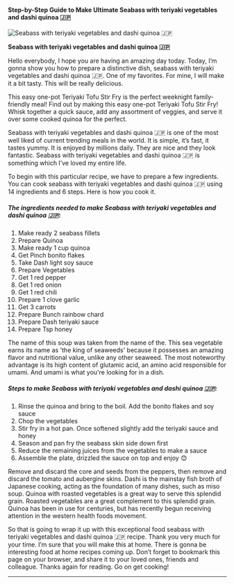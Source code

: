             

#### Step-by-Step Guide to Make Ultimate Seabass with teriyaki vegetables and dashi quinoa 🇯🇵

![Seabass with teriyaki vegetables and dashi quinoa 🇯🇵](https://img-global.cpcdn.com/recipes/b2914a0592605b1f/751x532cq70/seabass-with-teriyaki-vegetables-and-dashi-quinoa-%f0%9f%87%af%f0%9f%87%b5-recipe-main-photo.jpg)

**Seabass with teriyaki vegetables and dashi quinoa 🇯🇵**

Hello everybody, I hope you are having an amazing day today. Today, I’m gonna show you how to prepare a distinctive dish, seabass with teriyaki vegetables and dashi quinoa 🇯🇵. One of my favorites. For mine, I will make it a bit tasty. This will be really delicious.

This easy one-pot Teriyaki Tofu Stir Fry is the perfect weeknight family-friendly meal! Find out by making this easy one-pot Teriyaki Tofu Stir Fry! Whisk together a quick sauce, add any assortment of veggies, and serve it over some cooked quinoa for the perfect.

Seabass with teriyaki vegetables and dashi quinoa 🇯🇵 is one of the most well liked of current trending meals in the world. It is simple, it’s fast, it tastes yummy. It is enjoyed by millions daily. They are nice and they look fantastic. Seabass with teriyaki vegetables and dashi quinoa 🇯🇵 is something which I’ve loved my entire life.

To begin with this particular recipe, we have to prepare a few ingredients. You can cook seabass with teriyaki vegetables and dashi quinoa 🇯🇵 using 14 ingredients and 6 steps. Here is how you cook it.

##### The ingredients needed to make Seabass with teriyaki vegetables and dashi quinoa 🇯🇵:

1.  Make ready 2 seabass fillets
2.  Prepare Quinoa
3.  Make ready 1 cup quinoa
4.  Get Pinch bonito flakes
5.  Take Dash light soy sauce
6.  Prepare Vegetables
7.  Get 1 red pepper
8.  Get 1 red onion
9.  Get 1 red chili
10.  Prepare 1 clove garlic
11.  Get 3 carrots
12.  Prepare Bunch rainbow chard
13.  Prepare Dash teriyaki sauce
14.  Prepare Tsp honey

The name of this soup was taken from the name of the. This sea vegetable earns its name as 'the king of seaweeds' because it possesses an amazing flavor and nutritional value, unlike any other seaweed. The most noteworthy advantage is its high content of glutamic acid, an amino acid responsible for umami. And umami is what you're looking for in a dish.

##### Steps to make Seabass with teriyaki vegetables and dashi quinoa 🇯🇵:

1.  Rinse the quinoa and bring to the boil. Add the bonito flakes and soy sauce
2.  Chop the vegetables
3.  Stir fry in a hot pan. Once softened slightly add the teriyaki sauce and honey
4.  Season and pan fry the seabass skin side down first
5.  Reduce the remaining juices from the vegetables to make a sauce
6.  Assemble the plate, drizzled the sauce on top and enjoy 😊

Remove and discard the core and seeds from the peppers, then remove and discard the tomato and aubergine skins. Dashi is the mainstay fish broth of Japanese cooking, acting as the foundation of many dishes, such as miso soup. Quinoa with roasted vegetables is a great way to serve this splendid grain. Roasted vegetables are a great complement to this splendid grain. Quinoa has been in use for centuries, but has recently begun receiving attention in the western health foods movement.

So that is going to wrap it up with this exceptional food seabass with teriyaki vegetables and dashi quinoa 🇯🇵 recipe. Thank you very much for your time. I’m sure that you will make this at home. There is gonna be interesting food at home recipes coming up. Don’t forget to bookmark this page on your browser, and share it to your loved ones, friends and colleague. Thanks again for reading. Go on get cooking!

* * *